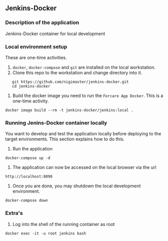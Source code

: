 ## Jenkins-Docker 
### Description of the application
Jenkins-Docker container for local development
### Local environment setup
These are one-time activities.
1. `docker`, `docker-compose` and `git` are installed on the local workstation.
1. Clone this repo to the workstation and change directory into it.
```
   git https://github.com/nigimaster/jenkins-docker.git
   cd jenkins-docker
```
1. Build the docker image you need to run the `Forcare App Docker`. This is a one-time activity.
```
docker image build --rm -t jenkins-docker/jenkins:local .
```

### Running Jenins-Docker container locally
You want to develop and test the application locally before deploying to the target environments. This section explains how to do this.

1. Run the application
```
docker-compose up -d
```
1. The application can now be accessed on the local browser via the url 
```
http://localhost:8090
```
1. Once you are done, you may shutdown the local development environment.
```
docker-compose down
```
### Extra's
1. Log into the shell of the running container as root
```
docker exec -it -u root jenkins bash
```
